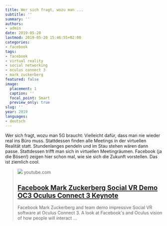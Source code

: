 ```yaml
---
title: Wer sich fragt, wozu man ...
subtitle: ''
summary: ''
authors:
- admin
date: 2019-05-20
lastmod: 2019-05-20 15:46:55+02:00
categories:
- facebook
tags:
- facebook
- virtual reality
- social networking
- oculus connect 3
- mark zuckerberg
featured: false
image:
  placement: 1
  caption: ''
  focal_point: Smart
  preview_only: true
slug: ''
year: 2019
languages:
- deutsch
---
```


Wer sich fragt, wozu man 5G braucht: Vielleicht dafür, dass man nie wieder real ins Büro muss. Stattdessen finden alle Meetings in der virtuellen Realität statt. Stundenlanges pendeln und im Stau stehen wären dann passe. Stattdessen trifft man sich in virtuellen Meetingräumen. Facebook (ja die Bösen!) zeigen hier schon mal, wie sie sich die Zukunft vorstellen. Das ist ziemlich cool.
> [![](https://i.ytimg.com/vi/NCpNKLXovtE/maxresdefault.jpg)](https://www.youtube.com/watch?v=NCpNKLXovtE)
> youtube.com
> ## [Facebook Mark Zuckerberg Social VR Demo OC3 Oculus Connect 3 Keynote](https://www.youtube.com/watch?v=NCpNKLXovtE)
>
>Facebook Mark Zuckerberg and team demo impressive Social VR software at Oculus Connect 3. A look at Facebook's and Oculus vision of how people will interact ...